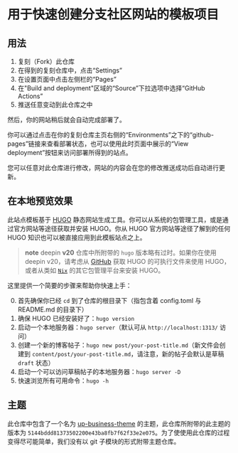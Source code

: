 # 用于快速创建分支社区网站的模板项目

## 用法

1. 复刻（Fork）此仓库
2. 在得到的复刻仓库中，点击“Settings”
3. 在设置页面中点击左侧栏的“Pages”
4. 在"Build and deployment"区域的“Source”下拉选项中选择“GitHub Actions”
5. 推送任意变动到此仓库之中

然后，你的网站稍后就会自动完成部署了。

你可以通过点击在你的复刻仓库主页右侧的“Environments”之下的“github-pages”链接来查看部署状态，也可以使用此时页面中展示的“View deployment”按钮来访问部署所得到的站点。

您可以任意对此仓库进行修改，网站的内容会在您的修改推送成功后自动进行更新。

## 在本地预览效果

此站点模板基于 [HUGO](https://gohugo.io/) 静态网站生成工具。你可以从系统的包管理工具，或是通过官方网站等途径获取并安装 HUGO。你从 HUGO 官方网站等途径了解到的任何 HUGO 知识也可以被直接应用到此模板站点之上。

> **note**
> deepin **v20** 仓库中所附带的 `hugo` 版本略有过时。如果你在使用 deepin v20，请考虑从 [GitHub](https://github.com/gohugoio/hugo/releases/) 获取 HUGO 的可执行文件来使用 HUGO，或者从类如 [`Nix`](https://nixos.org/) 的其它包管理平台来安装 HUGO。

这里提供一个简要的步骤来帮助你快速上手：

0. 首先确保你已经 `cd` 到了仓库的根目录下（指包含着 config.toml 与 README.md 的目录下）
1. 确保 HUGO 已经安装好了：`hugo version`
2. 启动一个本地服务器：`hugo server`（默认可从 `http://localhost:1313/` 访问）
3. 创建一个新的博客帖子：`hugo new post/your-post-title.md`（新文件会创建到 `content/post/your-post-title.md`，请注意，新的帖子会默认是草稿 `draft` 状态）
4. 启动一个可以访问草稿帖子的本地服务器：`hugo server -D`
5. 快速浏览所有可用命令：`hugo -h`

## 主题

此仓库中包含了一个名为 [up-business-theme](https://themes.gohugo.io/themes/up-business-theme/) 的主题，此仓库所附带的此主题的版本为 `5144bddd81373502200e43ba8fb7f62f33e2e075`。为了使使用此仓库的过程变得尽可能简单，我们没有以 git 子模块的形式附带主题仓库。
